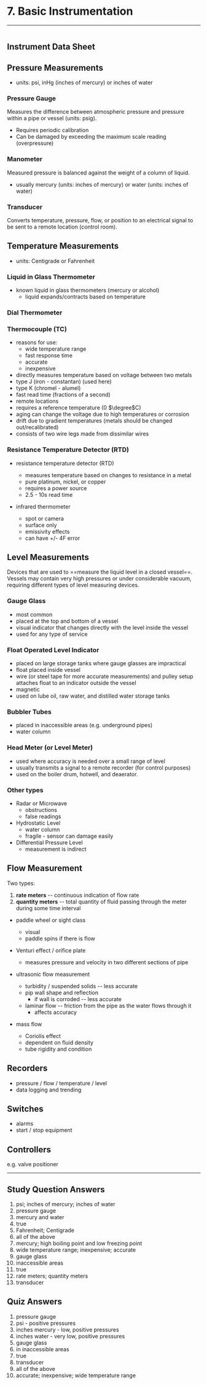 # 7. Basic Instrumentation
---

```toc
```

## Instrument Data Sheet

## Pressure Measurements
-	units: psi, inHg (inches of mercury) or inches of water

### Pressure Gauge
Measures the difference between atmospheric pressure and pressure within a pipe or vessel (units: psig).

- Requires periodic calibration
- Can be damaged by exceeding the maximum scale reading (overpressure)

### Manometer
Measured pressure is balanced against the weight of a column of liquid.
-	usually mercury (units: inches of mercury) or water (units: inches of water)
	
### Transducer
Converts temperature, pressure, flow, or position to an electrical signal to be sent to a remote location (control room).

## Temperature Measurements
-	units: Centigrade or Fahrenheit

### Liquid in Glass Thermometer
-	known liquid in glass thermometers (mercury or alcohol)
	-	liquid expands/contracts based on temperature
	
### Dial Thermometer

### Thermocouple (TC)
-	reasons for use:
	-	wide temperature range
	-	fast response time
	-	accurate
	-	inexpensive
-	directly measures temperature based on voltage between two metals
-	type J (iron - constantan) (used here)
-	type K (chromel - alumel)
-	fast read time (fractions of a second)
-	remote locations
-	requires a reference temperature (0 $\degree$C)
-	aging can change the voltage due to high temperatures or corrosion
-	drift due to gradient temperatures (metals should be changed out/recalibrated)
-	consists of two wire legs made from dissimilar wires
	
### Resistance Temperature Detector (RTD)
-	resistance temperature detector (RTD)
	-	measures temperature based on changes to resistance in a metal
	-	pure platinum, nickel, or copper
	-	requires a power source
	-	2.5 - 10s read time
	

-	infrared thermometer
	-	spot or camera
	-	surface only
	-	emissivity effects
	-	can have +/- 4F error

## Level Measurements
Devices that are used to ==measure the liquid level in a closed vessel==. Vessels may contain very high pressures or under considerable vacuum, requiring different types of level measuring devices.

### Gauge Glass
-	most common
-	placed at the top and bottom of a vessel
-	visual indicator that changes directly with the level inside the vessel
-	used for any type of service

### Float Operated Level Indicator
-	placed on large storage tanks where gauge glasses are impractical
-	float placed inside vessel
-	wire (or steel tape for more accurate measurements) and pulley setup attaches float to an indicator outside the vessel
-	magnetic
-	used on lube oil, raw water, and distilled water storage tanks

### Bubbler Tubes
-	placed in inaccessible areas (e.g. underground pipes)
-	water column

### Head Meter (or Level Meter)
-	used where accuracy is needed over a small range of level
-	usually transmits a signal to a remote recorder (for control purposes)
-	used on the boiler drum, hotwell, and deaerator.


### Other types
-	Radar or Microwave
	-	obstructions
	-	false readings
-	Hydrostatic Level
	-	water column
	-	fragile - sensor can damage easily
-	Differential Pressure Level
	-	measurement is indirect


## Flow Measurement

Two types:
1. **rate meters** -- continuous indication of flow rate
2. **quantity meters** -- total quantity of fluid passing through the meter during some time interval

-	paddle wheel or sight class
	-	visual
	-	paddle spins if there is flow
	
-	Venturi effect / orifice plate
	-	measures pressure and velocity in two different sections of pipe
	
-	ultrasonic flow measurement
	-	turbidity / suspended solids -- less accurate
	-	pip wall shape and reflection
		-	if wall is corroded -- less accurate
	-	laminar flow -- friction from the pipe as the water flows through it
		-	affects accuracy
		
-	mass flow
	-	Coriolis effect
	-	dependent on fluid density
	-	tube rigidity and condition
	
## Recorders
-	pressure / flow / temperature / level
-	data logging and trending

## Switches
-	alarms
-	start / stop equipment

## Controllers
e.g. valve positioner

---

## Study Question Answers
1. psi; inches of mercury; inches of water
2. pressure gauge
3.	mercury and water
4.	true
5.	Fahrenheit; Centigrade
6.	all of the above
7.	mercury; high boiling point and low freezing point
8.	wide temperature range; inexpensive; accurate
9.	gauge glass
10.	inaccessible areas
11.	true
12.	rate meters; quantity meters
13.	transducer

## Quiz Answers
1. pressure gauge
2. psi - positive pressures
3. inches mercury - low, positive pressures
4. inches water - very low, positive pressures
5. gauge glass
6. in inaccessible areas
7. true
8. transducer
9. all of the above
10. accurate; inexpensive; wide temperature range